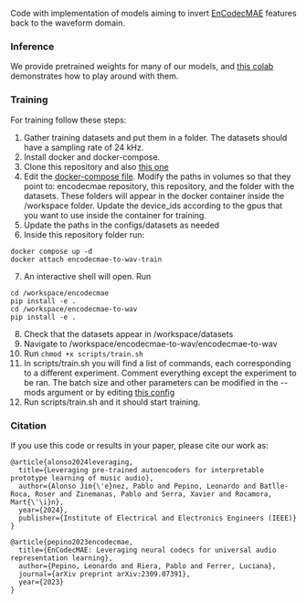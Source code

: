 Code with implementation of models aiming to invert [EnCodecMAE](https://github.com/habla-liaa/encodecmae) features back to the waveform domain.

### Inference
We provide pretrained weights for many of our models, and [this colab](https://colab.research.google.com/drive/1vxAvLuzSe2QJkcSTzck96GBM35wIka_a?usp=sharing) demonstrates how to play around with them.

### Training
For training follow these steps:
1) Gather training datasets and put them in a folder. The datasets should have a sampling rate of 24 kHz.
2) Install docker and docker-compose.
3) Clone this repository and also [this one](https://github.com/habla-liaa/encodecmae)
4) Edit the [docker-compose file](https://github.com/mrpep/encodecmae-to-wav/blob/main/encodecmae-to-wav/docker-compose.yml). Modify the paths in volumes so that they point to: encodecmae repository, this repository, and the folder with the datasets. These folders will appear in the docker container inside the /workspace folder. Update the device_ids according to the gpus that you want to use inside the container for training.
5) Update the paths in the configs/datasets as needed
6) Inside this repository folder run:
  ```
docker compose up -d
docker attach encodecmae-to-wav-train

  ```
7) An interactive shell will open. Run
```
cd /workspace/encodecmae
pip install -e .
cd /workspace/encodecmae-to-wav
pip install -e .
```
8) Check that the datasets appear in /workspace/datasets
9) Navigate to /workspace/encodecmae-to-wav/encodecmae-to-wav
10) Run
   ```chmod +x scripts/train.sh```
11) In scripts/train.sh you will find a list of commands, each corresponding to a different experiment. Comment everything except the experiment to be ran. The batch size and other parameters can be modified in the --mods argument or by editing [this config](https://github.com/mrpep/encodecmae-to-wav/blob/main/encodecmae-to-wav/configs/base/decode_encodecmae.gin)
12) Run scripts/train.sh and it should start training.

### Citation

If you use this code or results in your paper, please cite our work as:
```
@article{alonso2024leveraging,
  title={Leveraging pre-trained autoencoders for interpretable prototype learning of music audio},
  author={Alonso Jim{\'e}nez, Pablo and Pepino, Leonardo and Batlle-Roca, Roser and Zinemanas, Pablo and Serra, Xavier and Rocamora, Mart{\'\i}n},
  year={2024},
  publisher={Institute of Electrical and Electronics Engineers (IEEE)}
}
```
```
@article{pepino2023encodecmae,
  title={EnCodecMAE: Leveraging neural codecs for universal audio representation learning},
  author={Pepino, Leonardo and Riera, Pablo and Ferrer, Luciana},
  journal={arXiv preprint arXiv:2309.07391},
  year={2023}
}
```
